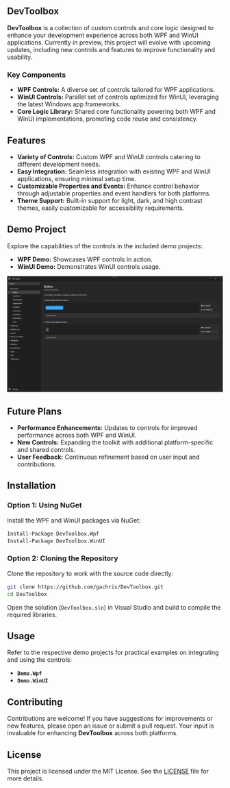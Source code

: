 ## DevToolbox

**DevToolbox** is a collection of custom controls and core logic designed to enhance your development experience across both WPF and WinUI applications. Currently in preview, this project will evolve with upcoming updates, including new controls and features to improve functionality and usability.

### Key Components

* **WPF Controls:** A diverse set of controls tailored for WPF applications.
* **WinUI Controls:** Parallel set of controls optimized for WinUI, leveraging the latest Windows app frameworks.
* **Core Logic Library:** Shared core functionality powering both WPF and WinUI implementations, promoting code reuse and consistency.

## Features

* **Variety of Controls:** Custom WPF and WinUI controls catering to different development needs.
* **Easy Integration:** Seamless integration with existing WPF and WinUI applications, ensuring minimal setup time.
* **Customizable Properties and Events:** Enhance control behavior through adjustable properties and event handlers for both platforms.
* **Theme Support:** Built-in support for light, dark, and high contrast themes, easily customizable for accessibility requirements.

## Demo Project

Explore the capabilities of the controls in the included demo projects:

* **WPF Demo:** Showcases WPF controls in action.
* **WinUI Demo:** Demonstrates WinUI controls usage.

![Demo Project Image](assets/demo.png)

## Future Plans

* **Performance Enhancements:** Updates to controls for improved performance across both WPF and WinUI.
* **New Controls:** Expanding the toolkit with additional platform-specific and shared controls.
* **User Feedback:** Continuous refinement based on user input and contributions.

## Installation

### Option 1: Using NuGet

Install the WPF and WinUI packages via NuGet:

```bash
Install-Package DevToolbox.Wpf
Install-Package DevToolbox.WinUI
```

### Option 2: Cloning the Repository

Clone the repository to work with the source code directly:

```bash
git clone https://github.com/gachris/DevToolbox.git
cd DevToolbox
```

Open the solution (`DevToolbox.sln`) in Visual Studio and build to compile the required libraries.

## Usage

Refer to the respective demo projects for practical examples on integrating and using the controls:

* **`Demo.Wpf`**
* **`Demo.WinUI`**

## Contributing

Contributions are welcome! If you have suggestions for improvements or new features, please open an issue or submit a pull request. Your input is invaluable for enhancing **DevToolbox** across both platforms.

## License

This project is licensed under the MIT License. See the [LICENSE](LICENSE.txt) file for more details.
